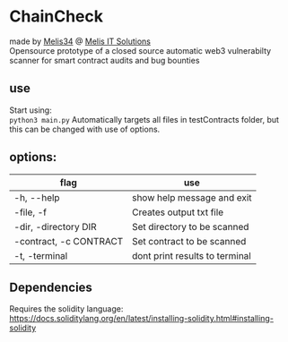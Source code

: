 # ChainCheck

made by [Melis34](https://github.com/Melis34) @
[Melis IT Solutions](https://melisitsolutions.com/)
\
 Opensource prototype of a closed source automatic web3 vulnerabilty scanner for smart contract audits and bug bounties
## use
Start using:
\
`python3 main.py`
Automatically targets all files in testContracts folder, but this can be changed with use of options.

## options:

| flag                   | use                            |
| ---------------------- | ------------------------------ |
| -h, --help             | show help message and exit     |
| -file, -f              | Creates output txt file        |
| -dir, -directory DIR   | Set directory to be scanned    |
| -contract, -c CONTRACT | Set contract to be scanned     |
| -t, -terminal          | dont print results to terminal |

## Dependencies

Requires the solidity language:
https://docs.soliditylang.org/en/latest/installing-solidity.html#installing-solidity
